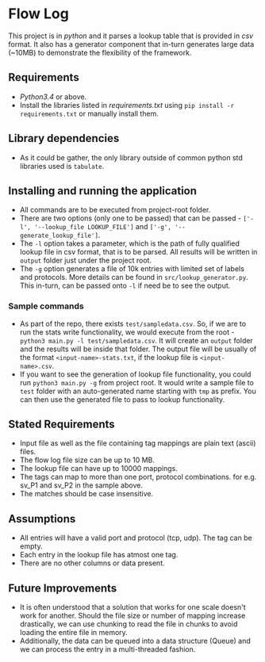 # Flow Log
This project is in _python_ and it parses a lookup table that is provided in _csv_ format. It also has a generator component that in-turn generates large data (~10MB) to demonstrate the flexibility of the framework.

## Requirements
* _Python3.4_ or above.
* Install the libraries listed in *requirements.txt* using ```pip install -r requirements.txt``` or manually install them.

## Library dependencies
* As it could be gather, the only library outside of common python std libraries used is `tabulate`.

## Installing and running the application
* All commands are to be executed from project-root folder.
* There are two options (only one to be passed) that can be passed - `['-l', '--lookup_file LOOKUP_FILE']` and `['-g', '--generate_lookup_file']`.
* The `-l` option takes a parameter, which is the path of fully qualified lookup file in csv format, that is to be parsed. All results will be written in `output` folder just under the project root.
* The `-g` option generates a file of 10k entries with limited set of labels and protocols. More details can be found in `src/lookup_generator.py`. This in-turn, can be passed onto `-l` if need be to see the output.


### Sample commands
* As part of the repo, there exists `test/sampledata.csv`. So, if we are to run the stats write functionality, we would execute from the root - `python3 main.py -l test/sampledata.csv`. It will create an `output` folder and the results will
be inside that folder. The output file will be usually of the format `<input-name>-stats.txt`, if the lookup file is `<input-name>.csv`.
* If you want to see the generation of lookup file functionality, you could run `python3 main.py -g` from project root. It would write a sample file to `test` folder with an auto-generated name starting with `tmp` as prefix. You can then 
use the generated file to pass to lookup functionality.


## Stated Requirements
* Input file as well as the file containing tag mappings are plain text (ascii) files.
* The flow log file size can be up to 10 MB. 
* The lookup file can have up to 10000 mappings. 
* The tags can map to more than one port, protocol combinations.  for e.g. sv_P1 and sv_P2 in the sample above. 
* The matches should be case insensitive.


## Assumptions
* All entries will have a valid port and protocol (tcp, udp). The tag can be empty. 
* Each entry in the lookup file has atmost one tag.
* There are no other columns or data present.

## Future Improvements
* It is often understood that a solution that works for one scale doesn't work for another. Should the file size or number of mapping increase drastically, we can use chunking to read the file in chunks to avoid loading the entire file in memory.
* Additionally, the data can be queued into a data structure (Queue) and we can process the entry in a multi-threaded fashion.

